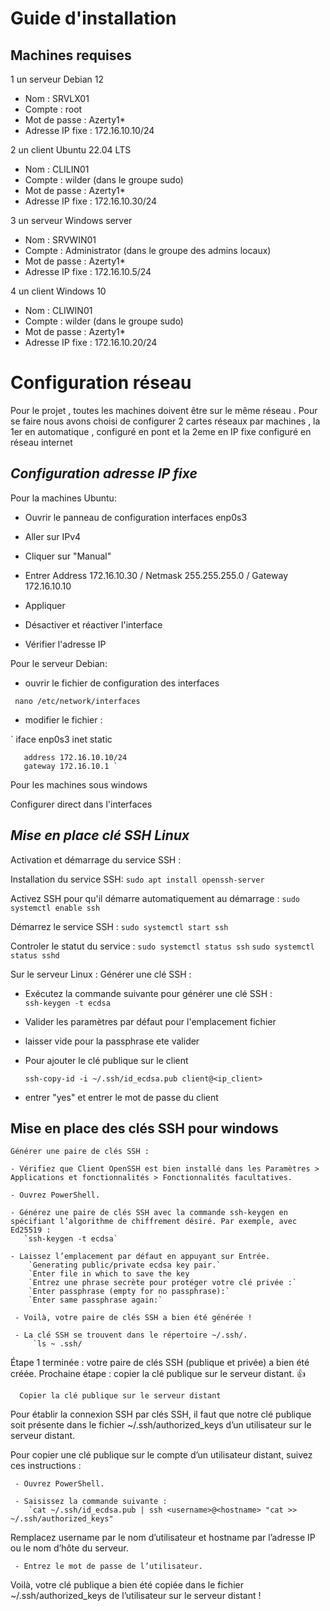 # Guide d'installation 

## Machines requises

 1 un serveur Debian 12
   - Nom : SRVLX01
   - Compte : root
   - Mot de passe : Azerty1*
   - Adresse IP fixe : 172.16.10.10/24

 
 2 un client Ubuntu 22.04 LTS
   - Nom : CLILIN01
   - Compte : wilder (dans le groupe sudo)
   - Mot de passe : Azerty1*
   - Adresse IP fixe : 172.16.10.30/24
     
 3 un serveur Windows server
   - Nom : SRVWIN01
   - Compte : Administrator (dans le groupe des admins locaux)
   - Mot de passe : Azerty1*
   - Adresse IP fixe : 172.16.10.5/24
     
 4 un client Windows 10 
   - Nom : CLIWIN01
   - Compte : wilder (dans le groupe sudo)
   - Mot de passe : Azerty1*
   - Adresse IP fixe : 172.16.10.20/24


# Configuration réseau 

Pour le projet , toutes les machines doivent être sur le même réseau .
Pour se faire nous avons choisi de configurer 2 cartes réseaux par machines , la 1er en automatique , configuré en pont et la 2eme en IP fixe configuré en réseau internet

 ## *Configuration adresse IP fixe* ##

 Pour la machines Ubuntu:
 
   - Ouvrir le panneau de configuration interfaces enp0s3
 
   - Aller sur IPv4  
 
   - Cliquer sur "Manual" 
 
   - Entrer Address 172.16.10.30 / Netmask 255.255.255.0 / Gateway 172.16.10.10 
 
   - Appliquer  
 
   - Désactiver et réactiver l'interface  
 
   - Vérifier l'adresse IP  
 

 Pour le serveur Debian:

   - ouvrir le fichier de configuration des interfaces  
 
 ` nano /etc/network/interfaces` 
 
   - modifier le fichier : 
 
 ` iface enp0s3 inet static  
 
       address 172.16.10.10/24 
       gateway 172.16.10.1 `

  Pour les machines sous windows 

 Configurer direct dans l'interfaces 


 ## *Mise en place clé SSH Linux* ##
  
  Activation et démarrage du service SSH :

  Installation du service SSH:
  ` sudo apt install openssh-server `

  Activez SSH pour qu'il démarre automatiquement au démarrage :
   `sudo systemctl enable ssh`
   
  Démarrez le service SSH :
   `sudo systemctl start ssh `
   
 Controler le statut du service :
   `sudo systemctl status ssh`
   `sudo systemctl status sshd`

 Sur le serveur Linux : Générer une clé SSH :  
 
   - Exécutez la commande suivante pour générer une clé SSH :  
     `
     ssh-keygen -t ecdsa  
     `
   - Valider les paramètres par défaut pour l'emplacement fichier  
    
   - laisser vide pour la passphrase ete valider  
    
   - Pour ajouter le clé publique sur le client  
    
     ` ssh-copy-id -i ~/.ssh/id_ecdsa.pub client@<ip_client> `
     
   - entrer "yes" et entrer le mot de passe du client


     
  ## Mise en place des clés SSH pour windows
  
    Générer une paire de clés SSH :

    - Vérifiez que Client OpenSSH est bien installé dans les Paramètres > Applications et fonctionnalités > Fonctionnalités facultatives.  
    
    - Ouvrez PowerShell.  
    
    - Générez une paire de clés SSH avec la commande ssh-keygen en spécifiant l’algorithme de chiffrement désiré. Par exemple, avec Ed25519 :
       `ssh-keygen -t ecdsa`

    - Laissez l’emplacement par défaut en appuyant sur Entrée.
        `Generating public/private ecdsa key pair.`
        `Enter file in which to save the key 
        `Entrez une phrase secrète pour protéger votre clé privée :`
        `Enter passphrase (empty for no passphrase):`
        `Enter same passphrase again:`
        
     - Voilà, votre paire de clés SSH a bien été générée !
     
     - La clé SSH se trouvent dans le répertoire ~/.ssh/.
         `ls ~ .ssh/
         
   Étape 1 terminée : votre paire de clés SSH (publique et privée) a bien été créée. Prochaine étape : copier la clé publique sur le serveur distant. 👍
    
      Copier la clé publique sur le serveur distant
Pour établir la connexion SSH par clés SSH, il faut que notre clé publique soit présente dans le fichier ~/.ssh/authorized_keys d’un utilisateur sur le serveur distant.

Pour copier une clé publique sur le compte d’un utilisateur distant, suivez ces instructions :

 
     - Ouvrez PowerShell.
     
     - Saisissez la commande suivante :
        `cat ~/.ssh/id_ecdsa.pub | ssh <username>@<hostname> "cat >> ~/.ssh/authorized_keys"
Remplacez username par le nom d’utilisateur et hostname par l’adresse IP ou le nom d’hôte du serveur.

     - Entrez le mot de passe de l’utilisateur.
Voilà, votre clé publique a bien été copiée dans le fichier ~/.ssh/authorized_keys de l’utilisateur sur le serveur distant !

 
